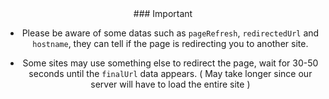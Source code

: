<center>
### Important

- Please be aware of some datas such as `pageRefresh`, `redirectedUrl` and `hostname`, they can tell if the page is redirecting you to another site. 

- Some sites may use something else to redirect the page, wait for 30-50 seconds until the `finalUrl` data appears. ( May take longer since our server will have to load the entire site )
</center>
